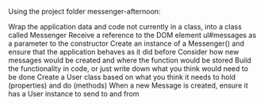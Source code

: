 Using the project folder messenger-afternoon:

Wrap the application data and code not currently in a class, into a class called Messenger
Receive a reference to the DOM element ul#messages as a parameter to the constructor
Create an instance of a Messenger() and ensure that the application behaves as it did before
Consider how new messages would be created and where the function would be stored
Build the functionality in code, or just write down what you think would need to be done
Create a User class based on what you think it needs to hold (properties) and do (methods)
When a new Message is created, ensure it has a User instance to send to and from